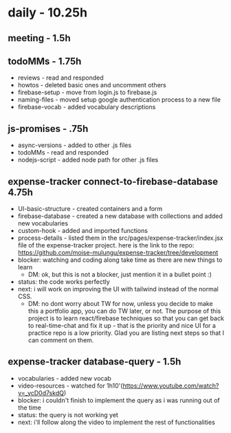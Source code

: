 # daily - 10.25h

## meeting - 1.5h

## todoMMs - 1.75h
* reviews - read and responded
* howtos - deleted basic ones and uncomment others
* firebase-setup - move from login.js to firebase.js
* naming-files - moved setup google authentication process to a new file
* firebase-vocab - added vocabulary descriptions

## js-promises - .75h
* async-versions - added to other .js files
* todoMMs - read and responded
* nodejs-script - added node path for other .js files

## expense-tracker connect-to-firebase-database 4.75h
* UI-basic-structure - created containers and a form
* firebase-database - created a new database with collections and added new vocabularies
* custom-hook - added and imported functions
* process-details - listed them in the src/pages/expense-tracker/index.jsx file of the expense-tracker project. here is the link to the repo: https://github.com/moise-mulungu/expense-tracker/tree/development
* blocker: watching and coding along take time as there are new things to learn
  * DM: ok, but this is not a blocker, just mention it in a bullet point :)
* status: the code works perfectly 
* next: i will work on improving the UI with tailwind instead of the normal CSS.
  * DM: no dont worry about TW for now, unless you decide to make this a portfolio app, you can do TW later, or not. The purpose of this project is to learn react/firebase techniques so that you can get back to real-time-chat and fix it up - that is the priority and nice UI for a practice repo is a low priority. Glad you are listing next steps so that I can comment on them.

## expense-tracker database-query - 1.5h
* vocabularies - added new vocab
* video-resources - watched for 1h10'(https://www.youtube.com/watch?v=_ycD0d7skdQ)
* blocker: i couldn't finish to implement the query as i was running out of the time
* status: the query is not working yet
* next: i'll follow along the video to implement the rest of functionalities